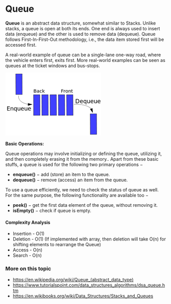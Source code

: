 # Queue

**Queue** is an abstract data structure, somewhat similar to Stacks. Unlike stacks, a queue is open at both its ends. One end is always used to insert data (enqueue) and the other is used to remove data (dequeue). Queue follows First-In-First-Out methodology, i.e., the data item stored first will be accessed first.

A real-world example of queue can be a single-lane one-way road, where the vehicle enters first, exits first. More real-world examples can be seen as queues at the ticket windows and bus-stops.

![Queue](queue.svg)

**Basic Operations:**

Queue operations may involve initializing or defining the queue, utilizing it, and then completely erasing it from the memory.. Apart from these basic stuffs, a queue is used for the following two primary operations −

- **enqueue()** − add (store) an item to the queue.
- **dequeue()** − remove (access) an item from the queue.

To use a queue efficiently, we need to check the status of queue as well. For the same purpose, the following functionality are available too −

- **peek()** − get the first data element of the queue, without removing it.
- **isEmpty()** − check if queue is empty.


#### Complexity Analysis
- Insertion - O(1)
- Deletion - O(1) (If implemented with array, then deletion will take O(n) for shifting elements to rearrange the Queue)
- Access - O(n)
- Search - O(n)

### More on this topic
- https://en.wikipedia.org/wiki/Queue_(abstract_data_type)
- https://www.tutorialspoint.com/data_structures_algorithms/dsa_queue.htm
- https://en.wikibooks.org/wiki/Data_Structures/Stacks_and_Queues
